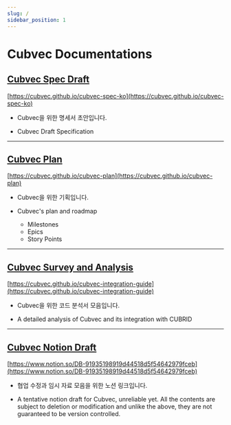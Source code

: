 ```yaml
---
slug: /
sidebar_position: 1
---
```


# Cubvec Documentations

## [Cubvec Spec Draft](https://cubvec.github.io/cubvec-spec-ko)

[https://cubvec.github.io/cubvec-spec-ko](https://cubvec.github.io/cubvec-spec-ko)

- Cubvec을 위한 명세서 초안입니다.

- Cubvec Draft Specification

---

## [Cubvec Plan](https://cubvec.github.io/cubvec-plan)

[https://cubvec.github.io/cubvec-plan](https://cubvec.github.io/cubvec-plan)

- Cubvec을 위한 기획입니다.

- Cubvec's plan and roadmap
  - Milestones
  - Epics
  - Story Points

---

## [Cubvec Survey and Analysis](https://cubvec.github.io/cubvec-integration-guide)

[https://cubvec.github.io/cubvec-integration-guide](https://cubvec.github.io/cubvec-integration-guide)

- Cubvec을 위한 코드 분석서 모음입니다.

- A detailed analysis of Cubvec and its integration with CUBRID

---

## [Cubvec Notion Draft](https://www.notion.so/DB-91935198919d44518d5f54642979fceb)

[https://www.notion.so/DB-91935198919d44518d5f54642979fceb](https://www.notion.so/DB-91935198919d44518d5f54642979fceb)

- 협업 수정과 임시 자료 모음을 위한 노션 링크입니다.

- A tentative notion draft for Cubvec, unreliable yet. All the contents are subject to deletion or modification and unlike the above, they are not guaranteed to be version controlled.
